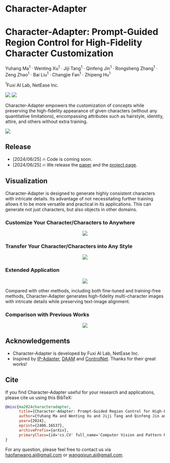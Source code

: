 # Character-Adapter<div align="center">
<h1>Character-Adapter: Prompt-Guided Region Control for High-Fidelity Character Customization</h1>

Yuhang Ma<sup>1</sup> · Wenting Xu<sup>1</sup> · Jiji Tang<sup>1</sup> · Qinfeng Jin<sup>1</sup> · Rongsheng Zhang<sup>1</sup> · Zeng Zhao<sup>1</sup> · Bai Liu<sup>1</sup> · Changjie Fan<sup>1</sup> · Zhipeng Hu<sup>1</sup>


<sup>1</sup>Fuxi AI Lab, NetEase Inc.

<a href='https://character-adapter.github.io/'><img src='https://img.shields.io/badge/Project-Page-green'></a>
<a href='https://arxiv.org/abs/2406.16537'><img src='https://img.shields.io/badge/Technique-Report-red'></a>

</div>

Character-Adapter empowers the customization of concepts while preserving the high-fidelity appearance of given characters (without any quantitative limitations), encompassing attributes such as hairstyle, identity, attire, and others without extra training.

<img src='asset/intro.jpg'>

## Release
- [2024/06/25] 🔥 Code is coming soon.
- [2024/06/25] 🔥 We release the [paper](https://arxiv.org/abs/2406.16537) and the [project page](https://character-adapter.github.io/).


## Visualization
Character-Adapter is designed to generate highly consistent characters with intricate details. Its advantage of not necessitating further training allows it to be more versatile and practical in its applications. This can generate not just characters, but also objects in other domains.

### Customize Your Character/Characters to Anywhere

<p align="center">
  <img src="asset/additional_result.png">
</p>

### Transfer Your Character/Characters into Any Style

<p align="center">
  <img src="asset/person_style.png">
</p>

### Extended Application


<p align="center">
  <img src="asset/application.png">
</p>
Compared with other methods, including both fine-tuned and training-free methods, Character-Adapter generates high-fidelity multi-character images with intricate details while preserving text-image alignment. 

### Comparison with Previous Works

<p align="center">
  <img src="asset/showcase.png">
</p>



## Acknowledgements
- Character-Adapter is developed by Fuxi AI Lab, NetEase Inc.
- Inspired by [IP-Adapter](https://github.com/tencent-ailab/IP-Adapter), [DAAM](https://github.com/castorini/daam) and [ControlNet](https://github.com/lllyasviel/ControlNet). Thanks for their great works!


## Cite
If you find Character-Adapter useful for your research and applications, please cite us using this BibTeX:

```bibtex
@misc{ma2024characteradapter,
      title={Character-Adapter: Prompt-Guided Region Control for High-Fidelity Character Customization}, 
      author={Yuhang Ma and Wenting Xu and Jiji Tang and Qinfeng Jin and Rongsheng Zhang and Zeng Zhao and Changjie Fan and Zhipeng Hu},
      year={2024},
      eprint={2406.16537},
      archivePrefix={arXiv},
      primaryClass={id='cs.CV' full_name='Computer Vision and Pattern Recognition' is_active=True alt_name=None in_archive='cs' is_general=False description='Covers image processing, computer vision, pattern recognition, and scene understanding. Roughly includes material in ACM Subject Classes I.2.10, I.4, and I.5.'}
}
```

For any question, please feel free to contact us via haofanwang.ai@gmail.com or wangqixun.ai@gmail.com.
